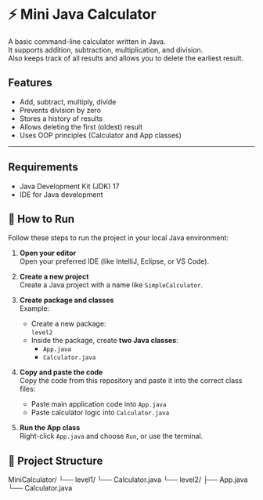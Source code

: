 # ⚡ Mini Java Calculator

A basic command-line calculator written in Java.  
It supports addition, subtraction, multiplication, and division.  
Also keeps track of all results and allows you to delete the earliest result.

## Features

- Add, subtract, multiply, divide
- Prevents division by zero
- Stores a history of results
- Allows deleting the first (oldest) result
- Uses OOP principles (Calculator and App classes)

---

## Requirements
- Java Development Kit (JDK) 17
- IDE for Java development

## 🚀 How to Run

Follow these steps to run the project in your local Java environment:

1. **Open your editor**  
   Open your preferred IDE (like IntelliJ, Eclipse, or VS Code).

2. **Create a new project**  
   Create a Java project with a name like `SimpleCalculator`.

3. **Create package and classes**  
     Example:
   - Create a new package:  
     `level2`
   - Inside the package, create **two Java classes**:
     - `App.java`
     - `Calculator.java`

4. **Copy and paste the code**  
   Copy the code from this repository and paste it into the correct class files:
   - Paste main application code into `App.java`
   - Paste calculator logic into `Calculator.java`

5. **Run the App class**  
   Right-click `App.java` and choose `Run`, or use the terminal.

## 📁 Project Structure

MiniCalculator/
└── level1/
└── Calculator.java
└── level2/
├── App.java
└── Calculator.java

